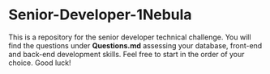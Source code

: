 # Senior-Developer-1Nebula
This is a repository for the senior developer technical challenge.
You will find the questions under **Questions.md** assessing your database, front-end and back-end development skills.
Feel free to start in the order of your choice. Good luck!
